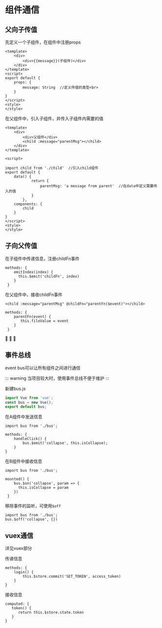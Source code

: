 # 组件通信

## 父向子传值

先定义一个子组件，在组件中注册props

```vue
<template>
    <div>
        <div>{{message}}(子组件)</div>
    </div>
</template>
<script>
export default {
    props: {
        message: String  //定义传值的类型<br>
    }
}
</script>
<style>
</style>
```

在父组件中，引入子组件，并传入子组件内需要的值

```vue
<template>
    <div>
        <div>父组件</div>
        <child :message="parentMsg"></child>  
    </div>
</template>

<script>

import child from './child'  //引入child组件
export default {
    data() {
            return {
                parentMsg: 'a message from parent'  //在data中定义需要传入的值
            }
        },
    components: {
        child
    }
}
</script>
<style>
</style>
```

## 子向父传值

在子组件中传递信息，注册childFn事件

```vue
methods: {
    emitIndex(index) {
      this.$emit('childFn', index)
    }
 }
```

在父组件中，接收childFn事件

```vue
<child :message="parentMsg" @childFn="parentFn($event)"></child>

methods: {
    parentFn(event) {
       this.fileValue = event
    }
 }
```

:tada: :100: :rocket:

## 事件总线

event bus可以让所有组件之间进行通信

::: warning
当项目较大时，使用事件总线不便于维护
:::

新建bus.js

```js
import Vue from 'vue';
const bus = new Vue();
export default bus;
```

在A组件中发送信息

```vue
import bus from './bus';

methods: {
    handleClick() {
        bus.$emit('collapse', this.isCollapse);
    }
}
```

在B组件中接收信息

```vue
import bus from './bus';

mounted() {
    bus.$on('collapse', param => {
      this.isCollapse = param
    })
 }
```

移除事件的监听，可使用`$off`

```vue
import bus from './bus';
bus.$off('collapse', {})
```

## vuex通信

详见vuex部分

传递信息

```vue
methods: {
    login() {
        this.$store.commit('SET_TOKEN', access_token)
    }
}
```

接收信息

```vue
computed: {
   token() {
      return this.$store.state.token
   }
}
```
